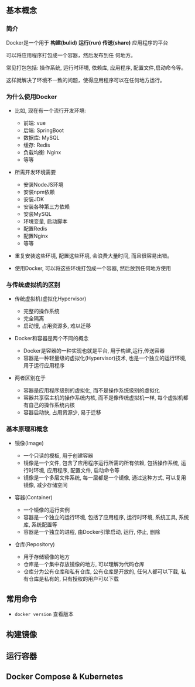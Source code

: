 ## 基本概念

### 简介
Docker是一个用于 **构建(bulid)** **运行(run)** **传送(share)** 应用程序的平台

可以将应用程序打包成一个容器，然后发布到任
何地方。

常见打包包括: 操作系统, 运行时环境, 依赖库, 应用程序, 配置文件,启动命令等。

这样就解决了环境不一致的问题，使得应用程序可以在任何地方运行。

### 为什么使用Docker

- 比如, 现在有一个流行开发环境: 
    - 前端: vue
    - 后端: SpringBoot
    - 数据库: MySQL
    - 缓存: Redis
    - 负载均衡: Nginx
    - 等等
 
- 所需开发环境需要
    - 安装NodeJS环境
    - 安装npm依赖
    - 安装JDK
    - 安装各种第三方依赖
    - 安装MySQL
    - 环境变量, 启动脚本
    - 配置Redis
    - 配置Nginx
    - 等等

- 重复安装这些环境, 配置这些环境, 会浪费大量时间, 而且很容易出错。

- 使用Docker, 可以将这些环境打包成一个容器, 然后放到任何地方使用

### 与传统虚拟机的区别

- 传统虚拟机(虚拟化Hypervisor)
    - 完整的操作系统
    - 完全隔离
    - 启动慢, 占用资源多, 难以迁移

- Docker和容器是两个不同的概念
    - Docker是容器的一种实现也就是平台, 用于构建,运行,传送容器
    - 容器是一种轻量级的虚拟化(Hypervisor)技术, 也是一个独立的运行环境, 用于运行应用程序

- 两者区别在于
    - 容器是应用程序级别的虚拟化, 而不是操作系统级别的虚拟化
    - 容器共享宿主机的操作系统内核, 而不是像传统虚拟机一样, 每个虚拟机都有自己的操作系统内核
    - 容器启动快, 占用资源少, 易于迁移

### 基本原理和概念

- 镜像(Image)
    - 一个只读的模板, 用于创建容器
    - 镜像是一个文件, 包含了应用程序运行所需的所有依赖, 包括操作系统, 运行时环境, 应用程序, 配置文件, 启动命令等
    - 镜像是一个多层文件系统, 每一层都是一个镜像, 通过这种方式, 可以复用镜像, 减少存储空间

- 容器(Container)
    - 一个镜像的运行实例
    - 容器是一个独立的运行环境, 包括了应用程序, 运行时环境, 系统工具, 系统库, 系统配置等
    - 容器是一个独立的进程, 由Docker引擎启动, 运行, 停止, 删除
  
- 仓库(Repository)
    - 用于存储镜像的地方
    - 仓库是一个集中存放镜像的地方, 可以理解为代码仓库
    - 仓库分为公有仓库和私有仓库, 公有仓库是开放的, 任何人都可以下载, 私有仓库是私有的, 只有授权的用户可以下载

## 常用命令

- `docker version` 查看版本


## 构建镜像
## 运行容器
## Docker Compose & Kubernetes